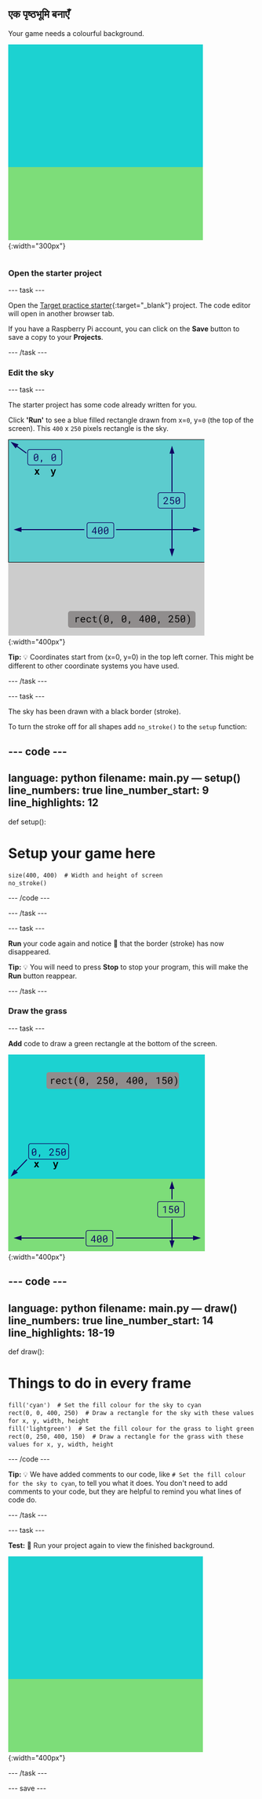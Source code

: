 ## एक पृष्ठभूमि बनाएँ

<div style="display: flex; flex-wrap: wrap">
<div style="flex-basis: 200px; flex-grow: 1; margin-right: 15px;">
Your game needs a colourful background.
</div>
<div>

![आउटपुट जहां पृष्ठभूमि बनाने के लिए एक आसमान-रंग वाली रेक्टेंगल घास-रंग वाली रेक्टेंगल के ऊपर हैं।](images/background.png){:width="300px"}

</div>
</div>

### Open the starter project

--- task ---

Open the [Target practice starter](https://editor.raspberrypi.org/en/projects/target-practice-starter){:target="_blank"} project. The code editor will open in another browser tab.

If you have a Raspberry Pi account, you can click on the **Save** button to save a copy to your **Projects**.

--- /task ---

### Edit the sky

--- task ---

The starter project has some code already written for you.

Click **'Run'** to see a blue filled rectangle drawn from x=`0`, y=`0` (the top of the screen). This `400` x `250` pixels rectangle is the sky.

![A blue rectangle with a black border around it, above a grey rectangle. The top left corner of the canvas is marked as x=0, y=0 this is the origin of the rectangle. The width is highlighted as 400 and the height as 250. The code rect(0, 0, 400, 250) is shown.](images/sky_stroke.png){:width="400px"}

**Tip:** 💡 Coordinates start from (x=0, y=0) in the top left corner. This might be different to other coordinate systems you have used.

--- /task ---

--- task ---

The sky has been drawn with a black border (stroke).

To turn the stroke off for all shapes add `no_stroke()` to the `setup` function:

--- code ---
---
language: python filename: main.py — setup() line_numbers: true line_number_start: 9
line_highlights: 12
---
def setup():
# Setup your game here

    size(400, 400)  # Width and height of screen
    no_stroke()

--- /code ---

--- /task ---

--- task ---

**Run** your code again and notice 👀 that the border (stroke) has now disappeared.

**Tip:** 💡 You will need to press **Stop** to stop your program, this will make the **Run** button reappear.

--- /task ---

### Draw the grass

--- task ---

**Add** code to draw a green rectangle at the bottom of the screen.

![The output area with a sky-coloured rectangle above a grass-coloured rectangle to create the background. The top left corner of the rectangle is marked as x=0, y=250 this is the origin of the rectangle. The width is highlighted as 400 and the height as 150. The code rect(0, 250, 400, 150) is shown.](images/green-grass.png){:width="400px"}

--- code ---
---
language: python filename: main.py — draw() line_numbers: true line_number_start: 14
line_highlights: 18-19
---
def draw():
# Things to do in every frame

    fill('cyan')  # Set the fill colour for the sky to cyan
    rect(0, 0, 400, 250)  # Draw a rectangle for the sky with these values for x, y, width, height
    fill('lightgreen')  # Set the fill colour for the grass to light green
    rect(0, 250, 400, 150)  # Draw a rectangle for the grass with these values for x, y, width, height

--- /code ---

**Tip:** 💡 We have added comments to our code, like `# Set the fill colour for the sky to cyan`, to tell you what it does. You don't need to add comments to your code, but they are helpful to remind you what lines of code do.

--- /task ---

--- task ---

**Test:** 🔄 Run your project again to view the finished background.

![The output area with a sky-coloured rectangle above a grass-coloured rectangle to create the background.](images/background.png){:width="400px"}

--- /task ---

--- save ---
